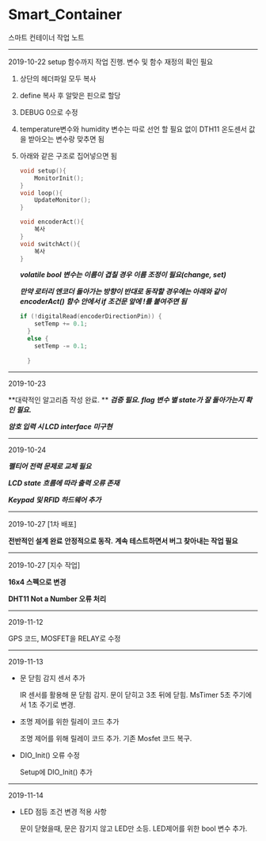 # Smart_Container
 스마트 컨테이너 작업 노트

---

2019-10-22 setup 함수까지 작업 진행. 변수 및 함수 재정의 확인 필요

1. 상단의 헤더파일 모두 복사

2. define 복사 후 알맞은 핀으로 할당

3. DEBUG 0으로 수정

4. temperature변수와 humidity 변수는 따로 선언 할 필요 없이 DTH11 온도센서 값을 받아오는 변수랑 맞추면 됨

5. 아래와 같은 구조로 집어넣으면 됨

   ```c
   void setup(){
       MonitorInit();
   }
   void loop(){
       UpdateMonitor();
   }
   
   void encoderAct(){
       복사
   }
   void switchAct(){
       복사
   }
   ```

   ***volatile bool 변수는 이름이 겹칠 경우 이름 조정이 필요(change, set)***

   ***만약 로터리 엔코더 돌아가는 방향이 반대로 동작할 경우에는  아래와 같이encoderAct() 함수 안에서 if 조건문 앞에 !를 붙여주면 됨***

   ```c
   if (!digitalRead(encoderDirectionPin)) {
       setTemp += 0.1;
     }
     else {
       setTemp -= 0.1;
        
     }
   ```

---

2019-10-23

**대략적인 알고리즘 작성 완료. ** 
***검증 필요. flag 변수 별 state가 잘 돌아가는지 확인 필요.***

***암호 입력 시 LCD interface 미구현***

---

2019-10-24

***펠티어 전력 문제로 교체 필요***

***LCD state 흐름에 따라 출력 오류 존재***

***Keypad 및 RFID 하드웨어 추가***

---

2019-10-27 	[1차 배포]  

**전반적인 설계 완료** 
**안정적으로 동작.**
**계속 테스트하면서 버그 찾아내는 작업 필요**

---

2019-10-27 [지수 작업]

**16x4 스펙으로 변경**

**DHT11 Not a Number 오류 처리**

---

2019-11-12

 GPS 코드, MOSFET을 RELAY로 수정

---

2019-11-13 

- 문 닫힘 감지 센서 추가

  IR 센서를 활용해 문 닫힘 감지.
  문이 닫히고 3초 뒤에 닫힘.
  MsTimer 5초 주기에서 1초 주기로 변경.

- 조명 제어를 위한 릴레이 코드 추가

  조명 제어를 위해 릴레이 코드 추가.
  기존 Mosfet 코드 복구.



- DIO_Init() 오류 수정

  Setup에 DIO_Init() 추가

---

2019-11-14

* LED 점등 조건 변경 적용 사항

  문이 닫혔을때, 문은 잠기지 않고 LED만 소등.
  LED제어를 위한 bool 변수 추가.
